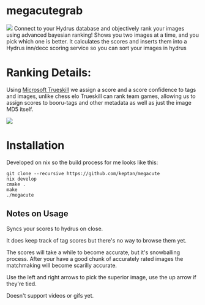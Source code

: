 # megacutegrab
![](https://files.catbox.moe/7jcvg3.png)
Connect to your Hydrus database and objectively rank your images using advanced bayesian ranking!
Shows you two images at a time, and you pick which one is better.
It calculates the scores and inserts them into a Hydrus inn/decc scoring service so you can sort your images in hydrus

# Ranking Details: 
Using [Microsoft Trueskill](http://www.moserware.com/2010/03/computing-your-skill.html) we assign a score and a score confidence to tags and images, unlike chess elo Trueskill can rank team games, allowing us to assign scores to booru-tags and other metadata as well as just the image MD5 itself.

![](http://www.moserware.com/assets/computing-your-skill/TrueSkillCurvesBeforeExample.png)


# Installation
Developed on nix so the build process for me looks like this:
```
git clone --recursive https://github.com/keptan/megacute
nix develop
cmake .
make 
./megacute
```

## Notes on Usage
Syncs your scores to hydrus on close.

It does keep track of tag scores but there's no way to browse them yet.

The scores will take a while to become accurate, but it's snowballing process. After your have a good chunk of accurately rated images the matchmaking will become scarilly accurate.

Use the left and right arrows to pick the superior image, use the up arrow if they're tied.

Doesn't support videos or gifs yet.
